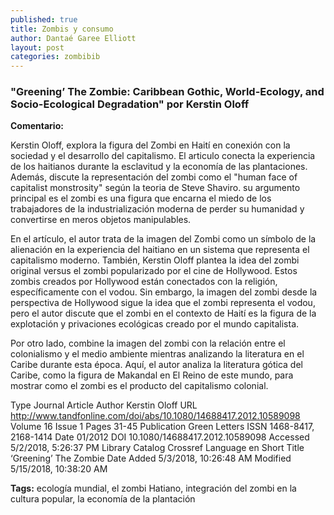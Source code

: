 ```yaml
---
published: true
title: Zombis y consumo
author: Dantaé Garee Elliott
layout: post
categories: zombibib
---
```



### "Greening’ The Zombie: Caribbean Gothic, World-Ecology, and Socio-Ecological Degradation" por Kerstin Oloff 

**Comentario:** 

Kerstin Oloff, explora la figura del Zombi en Haití en conexión con la sociedad y el desarrollo del capitalismo. El articulo conecta la experiencia de los haitianos durante la esclavitud y la economía de las plantaciones. Además, discute la representación del zombi como el "human face of capitalist monstrosity" según la teoria de Steve Shaviro. su argumento principal es el zombi es una figura que encarna el miedo de los trabajadores de la industrialización moderna de perder su humanidad y convertirse en meros objetos manipulables.

En el artículo, el autor trata de la imagen del Zombi como un símbolo de la alienación en la experiencia del haitiano en un sistema que representa el capitalismo moderno. También, Kerstin Oloff plantea la idea del zombi original versus el zombi popularizado por el cine de Hollywood. Estos zombis creados por Hollywood están conectados con la religión, específicamente con el vodou. Sin embargo, la imagen del zombi desde la perspectiva de Hollywood sigue la idea que el zombi representa el vodou, pero el autor discute que el zombi en el contexto de Haití es la figura de la explotación y privaciones ecológicas creado por el mundo capitalista.

Por otro lado, combine la imagen del zombi con la relación entre el colonialismo y el medio ambiente mientras analizando la literatura en el Caribe durante esta época. Aquí, el autor analiza la literatura gótica del Caribe, como la figura de Makandal en El Reino de este mundo, para mostrar como el zombi es el producto del capitalismo colonial.     

Type 	Journal Article
Author 	Kerstin Oloff
URL 	http://www.tandfonline.com/doi/abs/10.1080/14688417.2012.10589098
Volume 	16
Issue 	1
Pages 	31-45
Publication 	Green Letters
ISSN 	1468-8417, 2168-1414
Date 	01/2012
DOI 	10.1080/14688417.2012.10589098
Accessed 	5/2/2018, 5:26:37 PM
Library Catalog 	Crossref
Language 	en
Short Title 	‘Greening’ The Zombie
Date Added 	5/3/2018, 10:26:48 AM
Modified 	5/15/2018, 10:38:20 AM

**Tags:**
ecología mundial, el zombi Hatiano, integración del zombi en la cultura popular, la economía de la plantación 
